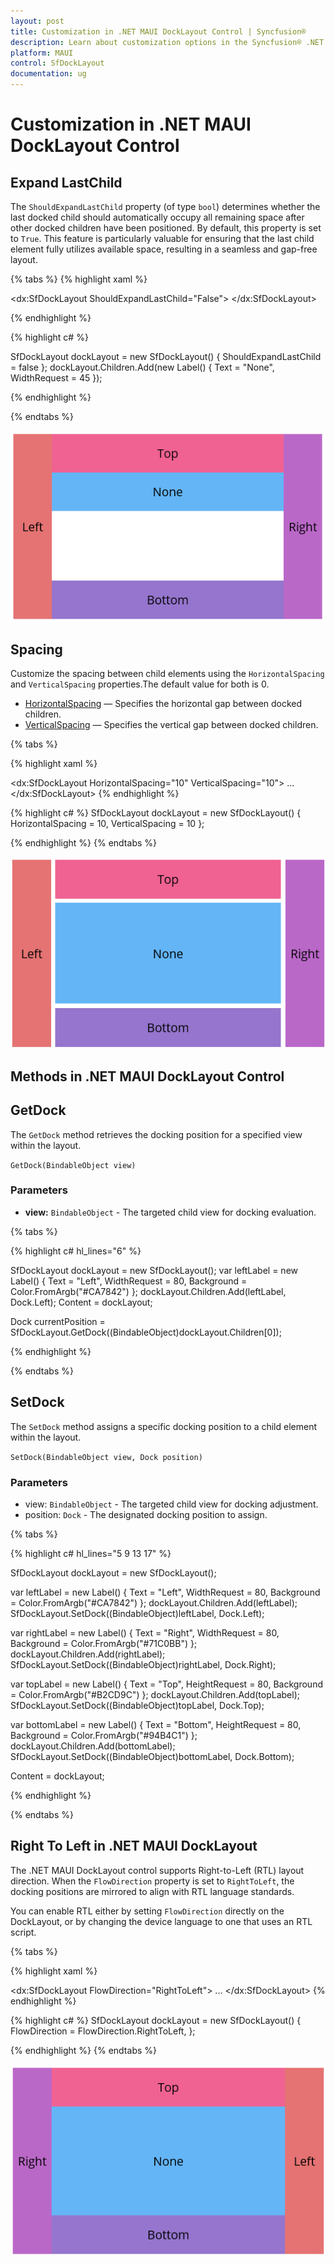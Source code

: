 ```yaml
---
layout: post
title: Customization in .NET MAUI DockLayout Control | Syncfusion®
description: Learn about customization options in the Syncfusion® .NET MAUI DockLayout (SfDockLayout) control, including spacing and child expansion behavior.
platform: MAUI
control: SfDockLayout
documentation: ug
---
```


# Customization in .NET MAUI DockLayout Control

## Expand LastChild
The `ShouldExpandLastChild` property (of type `bool`) determines whether the last docked child should automatically occupy all remaining space after other docked children have been positioned. By default, this property is set to `True`. This feature is particularly valuable for ensuring that the last child element fully utilizes available space, resulting in a seamless and gap-free layout.

{% tabs %}
{% highlight xaml %}

<dx:SfDockLayout ShouldExpandLastChild="False">
    <!-- Since ShouldExpandLastChild is False, the last child's size must be defined explicitly -->
    <Label Text="None" HeightRequest="45"/>
</dx:SfDockLayout>

{% endhighlight %}

{% highlight c# %}

 SfDockLayout dockLayout = new SfDockLayout() { ShouldExpandLastChild = false };
 dockLayout.Children.Add(new Label() { Text = "None", WidthRequest = 45 });

{% endhighlight %}

{% endtabs %}

![.NET MAUI DockLayout Last Child not Expanded](DockLayout-Images/maui-docklayout-lastchild-alignment.png)

## Spacing
Customize the spacing between child elements using the `HorizontalSpacing` and `VerticalSpacing` properties.The default value for both is 0.

* [HorizontalSpacing]() —  Specifies the horizontal gap between docked children.
* [VerticalSpacing]() — Specifies the vertical  gap between docked children.


{% tabs %}

{% highlight xaml %}

<dx:SfDockLayout HorizontalSpacing="10" VerticalSpacing="10">
    ...
</dx:SfDockLayout>
 {% endhighlight %}

{% highlight c# %}
SfDockLayout dockLayout = new SfDockLayout() 
{ 
    HorizontalSpacing = 10, VerticalSpacing = 10
};

{% endhighlight %}
{% endtabs %}


![Output of DockLayout with Spacing](DockLayout-Images/maui-docklayout-spacing.png)

## Methods in .NET MAUI DockLayout Control

## GetDock
The `GetDock` method retrieves the docking position for a specified view within the layout.

`GetDock(BindableObject view)`

### Parameters
- **view:** `BindableObject` - The targeted child view for docking evaluation.

{% tabs %}

{% highlight c# hl_lines="6" %}

SfDockLayout dockLayout = new SfDockLayout();
var leftLabel = new Label() { Text = "Left", WidthRequest = 80, Background = Color.FromArgb("#CA7842") };
dockLayout.Children.Add(leftLabel, Dock.Left);
Content = dockLayout;

Dock currentPosition = SfDockLayout.GetDock((BindableObject)dockLayout.Children[0]);

{% endhighlight %}

{% endtabs %}

## SetDock
The `SetDock` method assigns a specific docking position to a child element within the layout.

`SetDock(BindableObject view, Dock position)`

### Parameters
* view: `BindableObject` - The targeted child view for docking adjustment.
* position: `Dock` - The designated docking position to assign.

{% tabs %}

{% highlight c# hl_lines="5 9 13 17" %}

 SfDockLayout dockLayout = new SfDockLayout();

var leftLabel = new Label() { Text = "Left", WidthRequest = 80, Background = Color.FromArgb("#CA7842") };
dockLayout.Children.Add(leftLabel);
SfDockLayout.SetDock((BindableObject)leftLabel, Dock.Left);

var rightLabel = new Label() { Text = "Right", WidthRequest = 80, Background = Color.FromArgb("#71C0BB") };
dockLayout.Children.Add(rightLabel);
SfDockLayout.SetDock((BindableObject)rightLabel, Dock.Right);

var topLabel = new Label() { Text = "Top", HeightRequest = 80, Background = Color.FromArgb("#B2CD9C") };
dockLayout.Children.Add(topLabel);
SfDockLayout.SetDock((BindableObject)topLabel, Dock.Top);

var bottomLabel = new Label() { Text = "Bottom", HeightRequest = 80, Background = Color.FromArgb("#94B4C1") };
dockLayout.Children.Add(bottomLabel);
SfDockLayout.SetDock((BindableObject)bottomLabel, Dock.Bottom);

Content = dockLayout;

{% endhighlight %}

{% endtabs %}

## Right To Left in .NET MAUI DockLayout

The .NET MAUI DockLayout control supports Right-to-Left (RTL) layout direction. When the `FlowDirection` property is set to `RightToLeft`, the docking positions are mirrored to align with RTL language standards.

You can enable RTL either by setting `FlowDirection` directly on the DockLayout, or by changing the device language to one that uses an RTL script.


{% tabs %}

{% highlight xaml %}

<dx:SfDockLayout FlowDirection="RightToLeft">
...
</dx:SfDockLayout>
{% endhighlight %}

{% highlight c# %}
SfDockLayout dockLayout = new SfDockLayout()
{
    FlowDirection = FlowDirection.RightToLeft,
};

{% endhighlight %}
{% endtabs %}

![.NET MAUI Docklayout with RTL support](DockLayout-Images/maui-docklayout-right-to-left.png)
